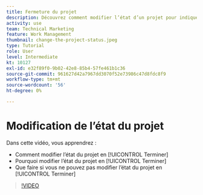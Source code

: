 ```yaml
---
title: Fermeture du projet
description: Découvrez comment modifier l’état d’un projet pour indiquer que le travail est terminé.
activity: use
team: Technical Marketing
feature: Work Management
thumbnail: change-the-project-status.jpeg
type: Tutorial
role: User
level: Intermediate
kt: 10127
exl-id: e32f89f0-9b02-42e8-85b4-57fe461b1c36
source-git-commit: 961627d42a7967dd3070f52e73986c47d8fdc8f9
workflow-type: tm+mt
source-wordcount: '56'
ht-degree: 0%

---
```


# Modification de l’état du projet

Dans cette vidéo, vous apprendrez :

* Comment modifier l’état du projet en [!UICONTROL Terminer]
* Pourquoi modifier l’état du projet en [!UICONTROL Terminer]
* Que faire si vous ne pouvez pas modifier l’état du projet en [!UICONTROL Terminer]

>[!VIDEO](https://video.tv.adobe.com/v/3419336/?quality=12&learn=on)

